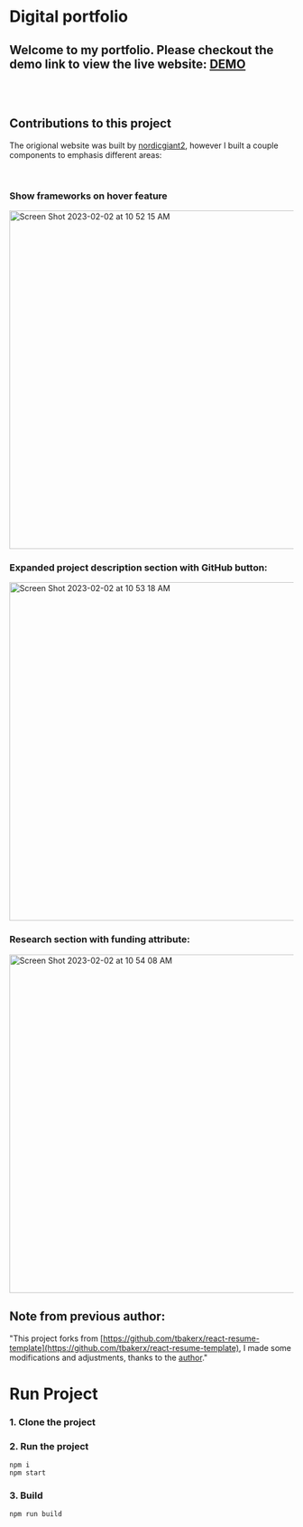 # Digital portfolio
## Welcome to my portfolio. Please checkout the demo link to view the live website: [DEMO](https://davidmakoto.github.io/)

<br> <br>
 
## Contributions to this project
 The origional website was built by [nordicgiant2](https://github.com/nordicgiant2), however I built a couple components to emphasis different areas:
 
<br>

### Show frameworks on hover feature 
 <img width="600" alt="Screen Shot 2023-02-02 at 10 52 15 AM" src="https://user-images.githubusercontent.com/20344260/216422028-382997af-1408-42eb-a138-973d8ea430c0.png">
 <br>

### Expanded project description section with GitHub button: 
<img width="600" alt="Screen Shot 2023-02-02 at 10 53 18 AM" src="https://user-images.githubusercontent.com/20344260/216422242-51905b0d-3a91-49aa-ab06-79ed40b9810f.png">
<br>

### Research section with funding attribute:
<img width="600" alt="Screen Shot 2023-02-02 at 10 54 08 AM" src="https://user-images.githubusercontent.com/20344260/216422395-bf815472-84da-40ad-b2ff-e78493312ea1.png">




## Note from previous author:
"This project forks from [https://github.com/tbakerx/react-resume-template](https://github.com/tbakerx/react-resume-template), I made some modifications and adjustments, thanks to the [author](https://github.com/tbakerx)."

# Run Project
### 1. Clone the project

### 2. Run the project
```shell
npm i
npm start
```

### 3. Build
```shell
npm run build
```


